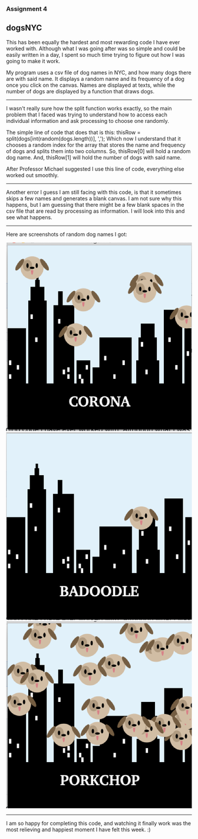 ### Assignment 4

## dogsNYC


This has been equally the hardest and most rewarding code I have ever worked with. Although what I was going after was so simple and could be easily written in a day, I spent so much time trying to figure out how I was going to make it work.

My program uses a csv file of dog names in NYC, and how many dogs there are with said name. It displays a random name and its frequency of a dog once you click on the canvas. Names are displayed at texts, while the number of dogs are displayed by a function that draws dogs.

---

I wasn't really sure how the split function works exactly, so the main problem that I faced was trying to understand how to access each individual information and ask processing to choose one randomly.


The simple line of code that does that is this: thisRow = split(dogs[int(random(dogs.length))], ','); 
Which now I understand that it chooses a random index for the array that stores the name and frequency of dogs and splits them into two columns. 
So, thisRow[0] will hold a random dog name. And, thisRow[1] will hold the number of dogs with said name.

After Professor Michael suggested I use this line of code, everything else worked out smoothly. 

---

Another error I guess I am still facing with this code, is that it sometimes skips a few names and generates a blank canvas. I am not sure why this happens, but I am guessing that there might be a few blank spaces in the csv file that are read by processing as information. 
I will look into this and see what happens.


---


Here are screenshots of random dog names I got:


![](https://github.com/FatimaAlmaazmi/introIM/blob/master/pics/Screen%20Shot%202020-10-06%20at%2012.40.38%20AM.png)
![](https://github.com/FatimaAlmaazmi/introIM/blob/master/pics/Screen%20Shot%202020-10-06%20at%2012.39.45%20AM.png)
![](https://github.com/FatimaAlmaazmi/introIM/blob/master/pics/Screen%20Shot%202020-10-06%20at%2012.39.16%20AM.png)


---

I am so happy for completing this code, and watching it finally work was the most relieving and happiest moment I have felt this week. :)


